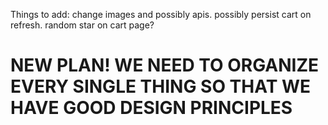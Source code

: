 Things to add: change images and possibly apis. possibly persist cart on refresh. random star on cart page?

# NEW PLAN! WE NEED TO ORGANIZE EVERY SINGLE THING SO THAT WE HAVE GOOD DESIGN PRINCIPLES
